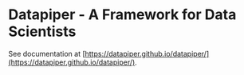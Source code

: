 # Datapiper - A Framework for Data Scientists

See documentation at [https://datapiper.github.io/datapiper/](https://datapiper.github.io/datapiper/).

